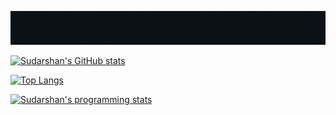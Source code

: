![](buxy.gif)

[![Sudarshan's GitHub stats](https://github-readme-stats.vercel.app/api?username=sudarshbuxyyes&count_private=true&show_icons=true&theme=tokyonight)](https://github.com/sudarshbuxyyes/github-readme-stats)

[![Top Langs](https://github-readme-stats.vercel.app/api/top-langs/?username=sudarshbuxyyes&theme=tokyonight&layout=compact)](https://github.com/sudarshbuxyyes/github-readme-stats)

[![Sudarshan's programming stats](https://github-readme-stats.vercel.app/api/wakatime?username=sudarshbuxyyes&theme=tokyonight&v=2)](https://github.com/sudarshbuxyyes/github-readme-stats)
<!--![Anurag's GitHub stats](https://github-readme-stats.vercel.app/api?username=anuraghazra&count_private=true)
![Anurag's GitHub stats](https://github-readme-stats.vercel.app/api?username=anuraghazra&show_icons=true&theme=radical)
[![Top Langs](https://github-readme-stats.vercel.app/api/top-langs/?username=anuraghazra)](https://github.com/anuraghazra/github-readme-stats)
**sudarshbuxyyes/sudarshbuxyyes** is a ✨ _special_ ✨ repository because its `README.md` (this file) appears on your GitHub profile.

Here are some ideas to get you started:

- 🔭 I’m currently working on ...
- 🌱 I’m currently learning ...
- 👯 I’m looking to collaborate on ...
- 🤔 I’m looking for help with ...
- 💬 Ask me about ...
- 📫 How to reach me: ...
- 😄 Pronouns: ...
- ⚡ Fun fact: ...
-->
